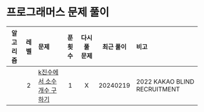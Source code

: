 # 프로그래머스 문제 풀이

| 알고리즘 |   레벨    | 문제                                                       | 푼 횟수 | 다시 풀 문제 |  최근 풀이   | 비고                           |
|:-----------------:|:-------:|:---------------------------------------------------------|:----:|:-------:|:--------:|:-----------------------------|
|                   | 2 | [k진수에서 소수 개수 구하기](./level2/k진수에서소수개수구하기/k진수에서소수개수구하기.md) |  1   |    X    | 20240219 | 2022 KAKAO BLIND RECRUITMENT |
